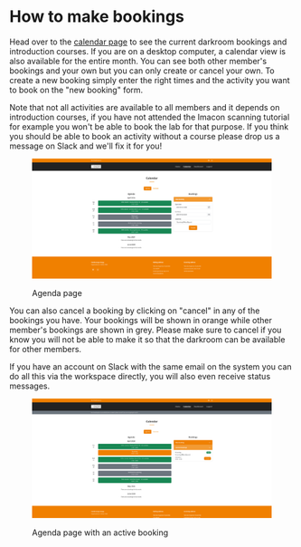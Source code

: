 # How to make bookings

Head over to the [calendar page](https://knepp.se/booking/calendar) to see the current darkroom bookings and introduction courses. If you are on a desktop computer, a calendar view is also available for the entire month. You can see both other member's bookings and your own but you can only create or cancel your own. To create a new booking simply enter the right times and the activity you want to book on the "new booking" form.

Note that not all activities are available to all members and it depends on introduction courses, if you have not attended the Imacon scanning tutorial for example you won't be able to book the lab for that purpose. If you think you should be able to book an activity without a course please drop us a message on Slack and we'll fix it for you!

<figure><img src="../.gitbook/assets/tutorial3.jpeg" alt=""><figcaption><p>Agenda page</p></figcaption></figure>

You can also cancel a booking by clicking on "cancel" in any of the bookings you have. Your bookings will be shown in orange while other member's bookings are shown in grey. Please make sure to cancel if you know you will not be able to make it so that the darkroom can be available for other members.

If you have an account on Slack with the same email on the system you can do all this via the workspace directly, you will also even receive status messages.

<figure><img src="../.gitbook/assets/tutorial4.jpeg" alt=""><figcaption><p>Agenda page with an active booking</p></figcaption></figure>
